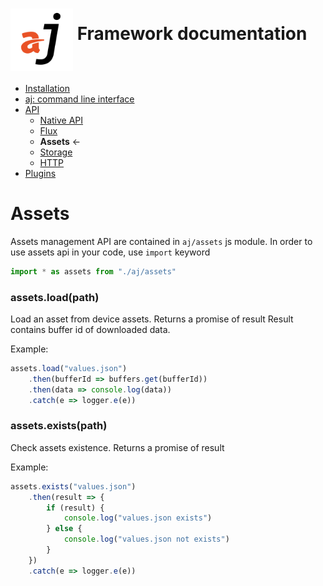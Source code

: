 # <img src="https://raw.githubusercontent.com/bfortunato/aj-framework/master/doc/images/aj.png" height="100" align="middle" /> Framework documentation

- [Installation](https://github.com/bfortunato/aj-framework/blob/master/doc/installation.md)
- [aj: command line interface](https://github.com/bfortunato/aj-framework/blob/master/doc/cli.md)
- [API](https://github.com/bfortunato/aj-framework/blob/master/doc/api.md)
    - [Native API](https://github.com/bfortunato/aj-framework/blob/master/doc/api_native.md)
    - [Flux](https://github.com/bfortunato/aj-framework/blob/master/doc/api_flux.md)
    - **Assets** <-
    - [Storage](https://github.com/bfortunato/aj-framework/blob/master/doc/api_storage.md)
    - [HTTP](https://github.com/bfortunato/aj-framework/blob/master/doc/api_storage.md)
- [Plugins](https://github.com/bfortunato/aj-framework/blob/master/doc/plugins.md)
    
# Assets

Assets management API are contained in `aj/assets` js module.
In order to use assets api in your code, use `import` keyword

```javascript
import * as assets from "./aj/assets" 
```

### assets.load(path)
Load an asset from device assets. Returns a promise of result
Result contains buffer id of downloaded data.

Example:
```javascript
assets.load("values.json")
    .then(bufferId => buffers.get(bufferId))
    .then(data => console.log(data))
    .catch(e => logger.e(e))
```

### assets.exists(path)
Check assets existence. Returns a promise of result

Example:
```javascript
assets.exists("values.json")
    .then(result => {
        if (result) {
            console.log("values.json exists")
        } else {
            console.log("values.json not exists")
        }
    })
    .catch(e => logger.e(e))
```